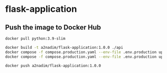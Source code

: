 # flask-application

## Push the image to Docker Hub
```bash
docker pull python:3.9-slim

docker build -t a2nadim/flask-application:1.0.0 ./api
docker compose -f compose.production.yaml --env-file .env.production up -d
docker compose -f compose.production.yaml --env-file .env.production up -d --build

docker push a2nadim/flask-application:1.0.0

```